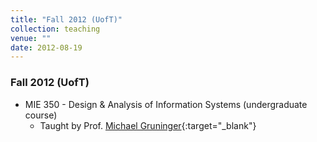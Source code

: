 ```yaml
---
title: "Fall 2012 (UofT)"
collection: teaching
venue: ""
date: 2012-08-19
---
```


### Fall 2012 (UofT)
* MIE 350 - Design & Analysis of Information Systems (undergraduate course)
    * Taught by Prof. [Michael Gruninger](http://stl.mie.utoronto.ca/gruninger.html){:target="_blank"}